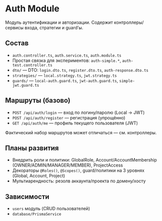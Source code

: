 # Auth Module

Модуль аутентификации и авторизации. Содержит контроллеры/сервисы входа, стратегии и guard’ы.

## Состав
- `auth.controller.ts`, `auth.service.ts`, `auth.module.ts`
- Простая связка для экспериментов: `auth-simple.*`, `auth-test.controller.ts`
- `dto/` — DTO: `login.dto.ts`, `register.dto.ts`, `auth-response.dto.ts`
- `strategies/` — `local.strategy.ts`, `jwt.strategy.ts`
- `guards/` — `local-auth.guard.ts`, `jwt-auth.guard.ts`, `simple-jwt.guard.ts`

## Маршруты (базово)
- `POST /api/auth/login` — вход по логину/паролю (Local → JWT)
- `POST /api/auth/register` — регистрация (упрощённо)
- `GET /api/auth/me` — профиль текущего пользователя (JWT)

Фактический набор маршрутов может отличаться — см. контроллеры.

## Планы развития
- Внедрить роли и политики: GlobalRole, Account/AccountMembership (OWNER/ADMIN/MANAGER/MEMBER), ProjectAccess
- Декораторы `@Roles()`, `@Scopes()`, guard/политики на 3 уровнях (Global, Account, Project)
- Мультиарендность: резолв аккаунта/проекта по домену/хосту

## Зависимости
- `users` модуль (CRUD пользователей)
- `database/PrismaService`
